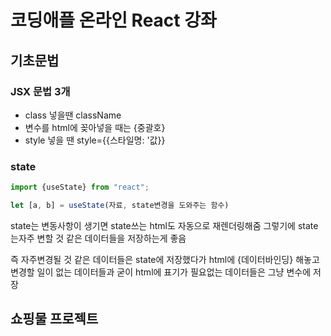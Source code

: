 # 코딩애플 온라인 React 강좌

## 기초문법

### JSX 문법 3개

- class 넣을땐 className
- 변수를 html에 꽂아넣을 때는 {중괄호}
- style 넣을 땐 style={{스타일명: '값}}

### state

```js
import {useState} from "react";

let [a, b] = useState(자료, state변경을 도와주는 함수)
```

state는 변동사항이 생기면 state쓰는 html도 자동으로 재렌더링해줌
그렇기에 state는자주 변할 것 같은 데이터들을 저장하는게 좋음

즉 자주변경될 것 같은 데이터들은 state에 저장했다가
html에 {데이터바인딩} 해놓고 변경할 일이 없는 데이터들과
굳이 html에 표기가 필요없는 데이터들은 그냥 변수에 저장




## 쇼핑물 프로젝트
